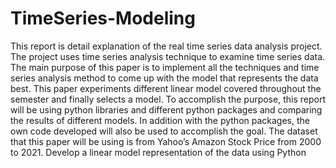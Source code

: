 # TimeSeries-Modeling

This report is detail explanation of the real time series data analysis project. The project uses time series analysis technique to examine time series data. The main purpose of this paper is to implement all the techniques and time series analysis method to come up with the model that represents the data best. This paper experiments different linear model covered throughout the semester and finally selects a model. To accomplish the purpose, this report will be using python libraries and different python packages and comparing the results of different models. In addition with the python packages, the own code developed will also be used to accomplish the goal. The dataset that this paper will be using is from Yahoo’s Amazon Stock Price from 2000 to 2021. Develop a linear model representation of the data using Python
